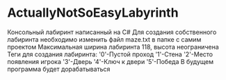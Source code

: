 # ActuallyNotSoEasyLabyrinth
Консольный лабиринт написанный на С#
Для создания собственного лабиринта необходимо изменить файл maze.txt в папке с самим проектом
Максимальная ширина лабиринта 118, высота неограничена
Теги для создания лабиринта:
'0'-Пустой проход
'1'-Стена
'2'-Место появления игрока
'3'-Дверь
'4'-Ключ к двери
'5'-Победа
В будущем программа будет дорабатываться
